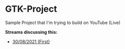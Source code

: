 # GTK-Project
Sample Project that I'm trying to build on YouTube (Live)

**Streams discussing this:**

* [30/08/2021 (First)](https://www.youtube.com/watch?v=3t7b_YXkTFY)

